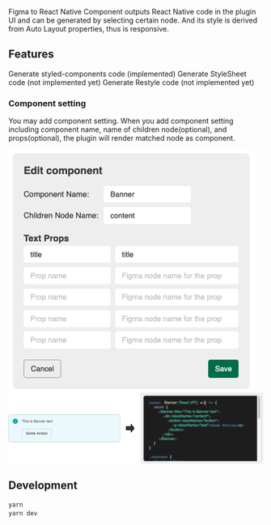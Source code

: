 Figma to React Native Component outputs React Native code in the plugin UI and can be generated by selecting certain node.
And its style is derived from Auto Layout properties, thus is responsive.

## Features

Generate styled-components code (implemented)
Generate StyleSheet code (not implemented yet)
Generate Restyle code (not implemented yet)

### Component setting

You may add component setting.
When you add component setting including component name, name of children node(optional), and props(optional), the plugin will render matched node as component.

<img src="publish/component_setting_1.png" align="center" alt="adding Banner component setting" />

<img src="publish/component_setting_2.png" align="center" alt="Plugin generates Banner as component" />

## Development

```sh
yarn
yarn dev
```
